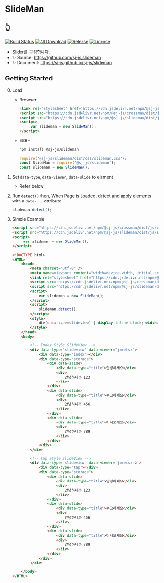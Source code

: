 # SlideMan
## 👆
[![Build Status](https://travis-ci.org/sj-js/slideman.svg?branch=master)](https://travis-ci.org/sj-js/slideman)
[![All Download](https://img.shields.io/github/downloads/sj-js/slideman/total.svg)](https://github.com/sj-js/slideman/releases)
[![Release](https://img.shields.io/github/release/sj-js/slideman.svg)](https://github.com/sj-js/slideman/releases)
[![License](https://img.shields.io/github/license/sj-js/slideman.svg)](https://github.com/sj-js/slideman/releases)

- Slider를 구성합니다.
- ✨ Source: https://github.com/sj-js/slideman
- ✨ Document: https://sj-js.github.io/sj-js/slideman



## Getting Started
0. Load
    - Browser
        ```html
        <link rel="stylesheet" href="https://cdn.jsdelivr.net/npm/@sj-js/slideman/dist/css/slideman.min.css">
        <script src="https://cdn.jsdelivr.net/npm/@sj-js/crossman/dist/js/crossman.min.js"></script>
        <script src="https://cdn.jsdelivr.net/npm/@sj-js/slideman/dist/js/slideman.min.js"></script>
        <script>
             var slideman = new SlideMan();
        </script>
        ```
    - ES6+
        ```bash
        npm install @sj-js/slideman
        ```
        ```js
        require('@sj-js/slideman/dist/css/slideman.css');
        const SlideMan = require('@sj-js/slideman');
        const slideman = new SlideMan();
        ```
      
1. Set `data-type`, `data-viewer`, `data-slide` to element
    - Refer below   
   
2. Run `detect()` then, When Page is Loaded, detect and apply elements with a `data-...` attribute    
   ```js
   slideman.detect();
   ```
   
3. Simple Example
    ```html    
    <script src="https://cdn.jsdelivr.net/npm/@sj-js/crossman/dist/js/crossman.min.js"></script>
    <script src="https://cdn.jsdelivr.net/npm/@sj-js/slideman/dist/js/slideman.min.js"></script>
    <script>
         var slideman = new SlideMan();
    </script>
    ```  

    ```html
    <!DOCTYPE html>
    <HTML>
        <head>
            <meta charset="utf-8" />
            <meta name=viewport content="width=device-width, initial-scale=1, maximum-scale=1.0, user-scalable=no" />
            <link rel="stylesheet" href="https://cdn.jsdelivr.net/npm/@sj-js/slideman/dist/css/slideman.min.css">
            <script src="https://cdn.jsdelivr.net/npm/@sj-js/crossman/dist/js/crossman.min.js"></script>
            <script src="https://cdn.jsdelivr.net/npm/@sj-js/slideman/dist/js/slideman.min.js"></script>
            <script>
                var slideman = new SlideMan();
            </script>
            <script>
                slideman.detect();
            </script>
            <style>
                div[data-type=slideview] { display:inline-block; width:350px; min-height:100px; border:1px solid black; float:left;}
            </style>
        </head>
        <body>
    
            <!-- Index Style SlideView -->
            <div data-type="slideview" data-viewer="jmeetsz">
                <div data-type="index"></div>
                <div data-type="storage">
                    <div data-slide>
                        <div data-type="title">안녕하세요</div>
                        <div>
                            안녕하니까 123
                        </div>
                    </div>
                    <div data-slide>
                        <div data-type="title">수고하세요</div>
                        <div>
                            안녕하니까 456
                        </div>
                    </div>
                    <div data-slide>
                        <div data-type="title">어서오세요</div>
                        <div>
                            안녕하니까 789
                        </div>
                    </div>
                </div>
            </div>
    
            <!-- Tap Style SlideView -->
            <div data-type="slideview" data-viewer="jmeetsz-2">
                <div data-type="tap"></div>
                <div data-type="storage">
                    <div data-slide>
                        <div data-type="title">안녕하세요</div>
                        <div>
                            안녕하니까 123
                        </div>
                    </div>
                    <div data-slide>
                        <div data-type="title">수고하세요</div>
                        <div>
                            안녕하니까 456
                        </div>
                    </div>
                    <div data-slide>
                        <div data-type="title">어서오세요</div>
                        <div>
                            안녕하니까 789
                        </div>
                    </div>
                </div>
            </div>
    
        </body>
    </HTML>
    ```    
